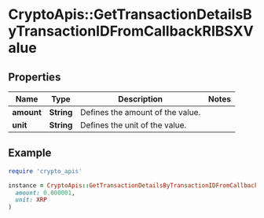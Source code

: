 # CryptoApis::GetTransactionDetailsByTransactionIDFromCallbackRIBSXValue

## Properties

| Name | Type | Description | Notes |
| ---- | ---- | ----------- | ----- |
| **amount** | **String** | Defines the amount of the value. |  |
| **unit** | **String** | Defines the unit of the value. |  |

## Example

```ruby
require 'crypto_apis'

instance = CryptoApis::GetTransactionDetailsByTransactionIDFromCallbackRIBSXValue.new(
  amount: 0.000001,
  unit: XRP
)
```

